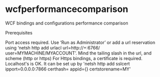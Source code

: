 # wcfperformancecomparison
WCF bindings and configurations performance comparison

Prerequisites

Port access required. Use ‘Run as Administrator’ or add a url reservation using ‘netsh http add urlacl url=http://+:6766/ user=MYMACHINE/MYACCOUNT’. Mind the tailing slash in the url, and scheme (http or https)
For Https bindings, a certificate is required. Localhost's is OK. It can be set up by 'netsh http add sslcert ipport=0.0.0.0:7866 certhash=<cert thumbprint> appid={<server assembly guid>} certstorename=MY'
